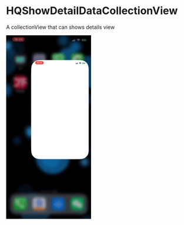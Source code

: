 # HQShowDetailDataCollectionView
A collectionView that can shows details view

![image](https://github.com/Xiahaiquan/HQShowDetailDataCollectionView/blob/master/gif/ShowResult.gif)
